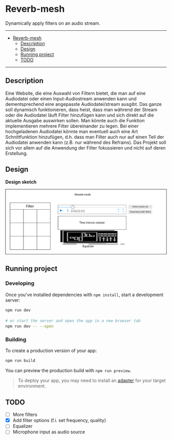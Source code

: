 # Reverb-mesh
Dynamically apply filters on an audio stream.

***
- [Reverb-mesh](#Reverb-mesh)
  - [Description](#description)
  - [Design](#design)
  - [Running project](#running-project)
  - [TODO](#todo)
***

## Description

Eine Website, die eine Auswahl von Filtern bietet, die man auf eine Audiodatei oder einen Input-Audiostream anwenden kann und dementsprechend eine angepasste Audiodatei/stream ausgibt.
Das ganze soll dynamisch funktionieren, dass heist, dass man während der Stream oder die Audiodatei läuft Filter hinzufügen kann und sich direkt auf die aktuelle Ausgabe auswirken sollen. Man könnte auch die Funktion implementieren mehrere Filter übereinander zu legen.
Bei einer hochgeladenen Audiodatei könnte man eventuell auch eine Art Schnittfunktion hinzufügen, d.h. dass man Filter auch nur auf einen Teil der Audiodatei anwenden kann (z.B. nur während des Refrains).
Das Projekt soll sich vor allem auf die Anwendung der Filter fokussieren und nicht auf deren Erstellung.

## Design

**Design sketch**

![](docs/mockup_design.png)

## Running project
### Developing

Once you've installed dependencies with `npm install`, start a development server:

```bash
npm run dev

# or start the server and open the app in a new browser tab
npm run dev -- --open
```

### Building

To create a production version of your app:

```bash
npm run build
```

You can preview the production build with `npm run preview`.

> To deploy your app, you may need to install an [adapter](https://kit.svelte.dev/docs/adapters) for your target environment.

## TODO
- [ ] More filters
- [x] Add filter options (f.i. set frequency, quality)
- [ ] Equalizer
- [ ] Microphone input as audio source
